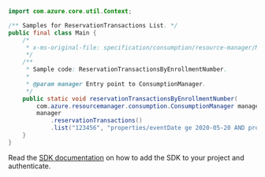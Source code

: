 ```java
import com.azure.core.util.Context;

/** Samples for ReservationTransactions List. */
public final class Main {
    /*
     * x-ms-original-file: specification/consumption/resource-manager/Microsoft.Consumption/stable/2021-10-01/examples/ReservationTransactionsListByEnrollmentNumber.json
     */
    /**
     * Sample code: ReservationTransactionsByEnrollmentNumber.
     *
     * @param manager Entry point to ConsumptionManager.
     */
    public static void reservationTransactionsByEnrollmentNumber(
        com.azure.resourcemanager.consumption.ConsumptionManager manager) {
        manager
            .reservationTransactions()
            .list("123456", "properties/eventDate ge 2020-05-20 AND properties/eventDate le 2020-05-30", Context.NONE);
    }
}
```

Read the [SDK documentation](https://github.com/Azure/azure-sdk-for-java/blob/azure-resourcemanager-consumption_1.0.0-beta.3/sdk/consumption/azure-resourcemanager-consumption/README.md) on how to add the SDK to your project and authenticate.
